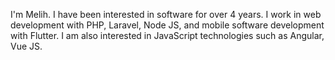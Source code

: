 I'm Melih. I have been interested in software for over 4 years. I work in web development with PHP, Laravel, Node JS, and mobile software development with Flutter. I am also interested in JavaScript technologies such as Angular, Vue JS.
